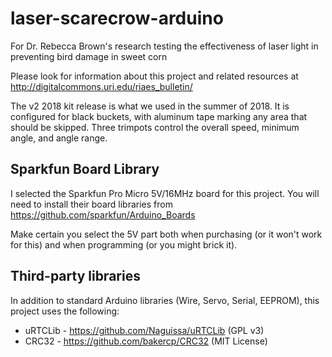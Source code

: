 # laser-scarecrow-arduino
For Dr. Rebecca Brown's research testing the effectiveness of laser light in preventing bird damage in sweet corn

Please look for information about this project and related resources at http://digitalcommons.uri.edu/riaes_bulletin/

The v2 2018 kit release is what we used in the summer of 2018.
It is configured for black buckets, with aluminum tape marking any area that should be skipped.
Three trimpots control the overall speed, minimum angle, and angle range.

## Sparkfun Board Library
I selected the Sparkfun Pro Micro 5V/16MHz board for this project. You will need to install their board libraries from https://github.com/sparkfun/Arduino_Boards

Make certain you select the 5V part both when purchasing (or it won't work for this) and when programming (or you might brick it).

## Third-party libraries
In addition to standard Arduino libraries (Wire, Servo, Serial, EEPROM), this project uses the following:

- uRTCLib - https://github.com/Naguissa/uRTCLib (GPL v3)
- CRC32 - https://github.com/bakercp/CRC32 (MIT License)
